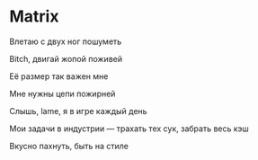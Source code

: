 # Matrix

Влетаю с двух ног пошуметь

Bitch, двигай жопой поживей

Её размер так важен мне

Мне нужны цепи пожирней

Слышь, lame, я в игре каждый день

Мои задачи в индустрии — трахать тех сук, забрать весь кэш

Вкусно пахнуть, быть на стиле